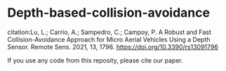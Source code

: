 # Depth-based-collision-avoidance
citation:Lu, L.; Carrio, A.; Sampedro, C.; Campoy, P. A Robust and Fast Collision-Avoidance Approach for Micro Aerial Vehicles Using a Depth Sensor. Remote Sens. 2021, 13, 1796. https://doi.org/10.3390/rs13091796

If you use any code from this reposity, please cite our paper.
